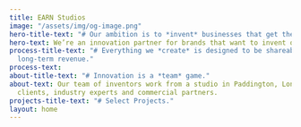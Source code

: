 ```yaml
---
title: EARN Studios
image: "/assets/img/og-image.png"
hero-title-text: "# Our ambition is to *invent* businesses that get the world talking."
hero-text: We’re an innovation partner for brands that want to invent or grow disruptive businesses. We also invest in our own ventures to apply first-hand experience to client projects.
process-title-text: "# Everything we *create* is designed to be shareable and deliver
  long-term revenue."
process-text: 
about-title-text: "# Innovation is a *team* game."
about-text: Our team of inventors work from a studio in Paddington, London, alongside
  clients, industry experts and commercial partners.
projects-title-text: "# Select Projects."
layout: home
---
```


